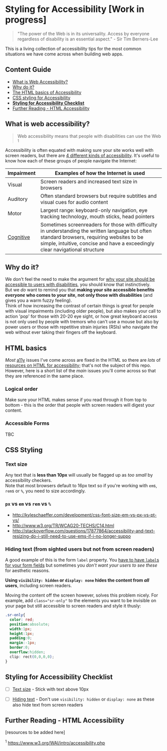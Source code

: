# Styling for Accessibility [Work in progress]

>"The power of the Web is in its universality. Access by everyone regardless of disability is an essential aspect."    - Sir Tim Berners-Lee


This is a living collection of accessibility tips for the most common situations we have come across when building web apps.

## Content Guide
+ [What is Web Accessibility?](#what-is-web-accessibility)
+ [Why do it?](#why-do-it)
+ [The HTML basics of Accessibility](#html-basics)
+ [CSS styling for Accessibility](#css-styling)
+ [**Styling for Accessibility Checklist**](#styling-for-a11y-checklist)
+ [Further Reading - HTML Accessibility](#further-reading--HTML-Accessibility)

## What is web accessibility?
> Web accessibility means that people with disabilities can use the Web <sup>1</sup>

Accessibility is often equated with making sure your site works well with screen readers, but there are [4 different kinds of accessibility](http://a11yproject.com/posts/myth-accessibility-is-blind-people/). It's useful to know how each of these groups of people navigate the Internet:    


| Impairment |Examples of how the Internet is used |
|---|---|
| Visual | Screen readers and increased text size in browsers|
| Auditory | Often standard browsers but require subtitles and visual cues for audio content |
| Motor | Largest range: keyboard-only navigation, eye tracking technology, mouth sticks, head pointers |
| [Cognitive](http://ncdae.org/resources/articles/cognitive/) | Sometimes screenreaders for those with difficulty in understanding the written language but often standard browsers, requiring websites to be simple, intuitive, concise and have a exceedingly clear navigational structure |


## Why do it?
We don't feel the need to make the argument for [why your site should be accessible to users with disabilities](http://24ways.org/2013/why-bother-with-accessibility/), you should know that instinctively.      
But we _do_ want to remind you that **making your site accessible benefits _everyone_ who comes to your site, not only those with disabilities** (and gives you a warm fuzzy feeling).     
Think of how increasing the contrast of certain things is great for people with visual impairments (including older people), but also makes your call to action 'pop' for those with 20-20 eye sight, or how great keyboard access is not only used by people with tremors who can't use a mouse but also by power users or those with repetitive strain injuries (RSIs) who navigate the web without ever taking their fingers off the keyboard.
  
## HTML basics
_Most_ [a11y](https://en.wiktionary.org/wiki/a11y) issues I've come across are fixed in the HTML so there are _lots_ of [resources on HTML for accessibility](#further-reading--HTML-Accessibility); that's not the subject of this repo.
However, here is a short list of the _main_ issues you'll come across so that they are referenced in the same place.
    
### Logical order
Make sure your HTML makes sense if you read through it from top to bottom - this is the order that people with screen readers will digest your content.

### Accessible Forms
TBC

## CSS Styling

### Text size
Any text that is **less than 10px** will usually be flagged up as _too small_ by accessibility checkers.   
Note that most browsers default to 16px text so if you're working with `em`s, `rem`s or `%`, you need to size accordingly.

### `px` vs `em` vs `rem` vs `%`
+ http://kyleschaeffer.com/development/css-font-size-em-vs-px-vs-pt-vs/   
+ http://www.w3.org/TR/WCAG20-TECHS/C14.html
+ http://stackoverflow.com/questions/17877864/accessibility-and-text-resizing-do-i-still-need-to-use-ems-if-i-no-longer-suppo

### Hiding text (from sighted users but not from screen readers)
A good example of this is the form `label` property.
You [have to have `label`s for your form fields](http://www.w3.org/TR/WCAG20-TECHS/H44.html) but sometimes you _don't want your users to see these_ for aesthetic reasons.

**Using `visibility: hidden` or `display: none` hides the content from _all_ users**, including screen readers.

Moving the content off the screen however, solves this problem nicely.
For example, add `class="sr-only"` to the elements you want to be invisible on your page but still accessible to screen readers and style it thusly:
```css 
.sr-only{
  color: red;
  position:absolute;
  width:1px;
  height:1px;
  padding:0;
  margin:-1px;
  border:0;
  overflow:hidden;
  clip: rect(0,0,0,0);
}
```



## Styling for Accessibility Checklist
+ [ ] [Text size](#text-size) - Stick with text above 10px
+ [ ] [Hiding text](#hiding-text-from-sighted-users-but-not-from-screen-readers) - Don't use `visibility: hidden` or `display: none` as these also hide text from screen readers


## Further Reading - HTML Accessibility
[resources to be added here]


<sup>1</sup> https://www.w3.org/WAI/intro/accessibility.php
